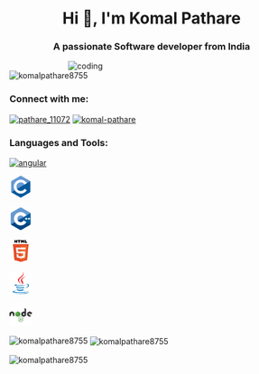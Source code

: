 
<h1 align="center">Hi 👋, I'm Komal Pathare</h1>
<h3 align="center">A passionate Software developer from India</h3>

<img align="right" alt="coding" width="400" src="https://i.pinimg.com/736x/7c/d0/46/7cd04635c46473cacc69d8b57fab39b8.jpg" />

<p align="left"> <img src="https://komarev.com/ghpvc/?username=komalpathare8755&label=Profile%20views&color=0e75b6&style=flat" alt="komalpathare8755" /> </p>

<h3 align="left">Connect with me:</h3>
<p align="left">
<a href="https://twitter.com/pathare_11072" target="blank"><img align="center" src="https://raw.githubusercontent.com/rahuldkjain/github-profile-readme-generator/master/src/images/icons/Social/twitter.svg" alt="pathare_11072" height="30" width="40" /></a>
<a href="https://linkedin.com/in/komal-pathare" target="blank"><img align="center" src="https://raw.githubusercontent.com/rahuldkjain/github-profile-readme-generator/master/src/images/icons/Social/linked-in-alt.svg" alt="komal-pathare" height="30" width="40" /></a>
</p>

<h3 align="left">Languages and Tools:</h3>
<p align="left">
  
  <a href="https://angular.io" target="_blank" rel="noreferrer">
  
  <img src="https://angular.io/assets/images/logos/angular/angular.svg" alt="angular" width="40" height="40"/> </a> <a href="https://www.cprogramming.com/" target="_blank" rel="noreferrer"> 
  
  <img src="https://raw.githubusercontent.com/devicons/devicon/master/icons/c/c-original.svg" alt="c" width="40" height="40"/> </a> <a href="https://www.w3schools.com/cpp/" target="_blank" rel="noreferrer"> 
  
  <img src="https://raw.githubusercontent.com/devicons/devicon/master/icons/cplusplus/cplusplus-original.svg" alt="cplusplus" width="40" height="40"/> </a> <a href="https://www.w3.org/html/" target="_blank" rel="noreferrer"> 
  
  <img src="https://raw.githubusercontent.com/devicons/devicon/master/icons/html5/html5-original-wordmark.svg" alt="html5" width="40" height="40"/> </a> <a href="https://www.java.com" target="_blank" rel="noreferrer">
  
  <img src="https://raw.githubusercontent.com/devicons/devicon/master/icons/java/java-original.svg" alt="java" width="40" height="40"/> </a> <a href="https://nodejs.org" target="_blank" rel="noreferrer"> 

  <img src="https://raw.githubusercontent.com/devicons/devicon/master/icons/nodejs/nodejs-original-wordmark.svg" alt="nodejs" width="40" height="40"/> </a> </p>

<p><img align="left" src="https://github-readme-stats.vercel.app/api/top-langs?username=komalpathare8755&show_icons=true&locale=en&layout=compact" alt="komalpathare8755" /></p>

<p>&nbsp;<img align="center" src="https://github-readme-stats.vercel.app/api?username=komalpathare8755&show_icons=true&locale=en" alt="komalpathare8755" /></p>

<p><img align="center" src="https://github-readme-streak-stats.herokuapp.com/?user=komalpathare8755&" alt="komalpathare8755" /></p>
